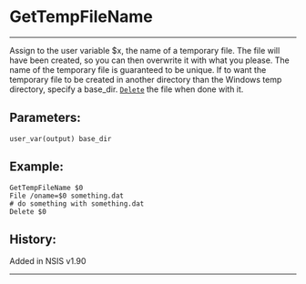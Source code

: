 # GetTempFileName

---

Assign to the user variable $x, the name of a temporary file. The file will have been created, so you can then overwrite it with what you please. The name of the temporary file is guaranteed to be unique. If to want the temporary file to be created in another directory than the Windows temp directory, specify a base_dir. [`Delete`][1] the file when done with it.

## Parameters:

    user_var(output) base_dir

## Example:

	GetTempFileName $0
	File /oname=$0 something.dat
	# do something with something.dat
	Delete $0

## History:

Added in NSIS v1.90

---

[1]: Delete.markdown
